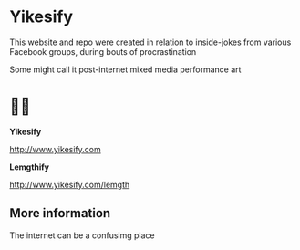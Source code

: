 # Yikesify

This website and repo were created in relation to inside-jokes from various Facebook groups, during bouts of procrastination

Some might call it post-internet mixed media performance art 

# 🤷‍♀️

**Yikesify**

http://www.yikesify.com

**Lemgthify**

http://www.yikesify.com/lemgth

## More information

The internet can be a confusimg place